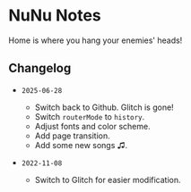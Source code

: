# NuNu Notes

Home is where you hang your enemies' heads!

## Changelog

- `2025-06-28`
  - Switch back to Github. Glitch is gone!
  - Switch `routerMode` to `history`.
  - Adjust fonts and color scheme.
  - Add page transition.
  - Add some new songs ♫.

- `2022-11-08`
  - Switch to Glitch for easier modification.
